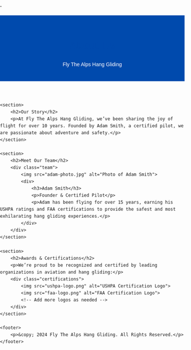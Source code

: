 -<!DOCTYPE html>
<html lang="en">
<head>
    <meta charset="UTF-8">
    <meta name="viewport" content="width=device-width, initial-scale=1.0">
    <title>About Us - Fly The Alps Hang Gliding</title>
    <style>
        body {
            font-family: Arial, sans-serif;
            margin: 0;
            padding: 0;
            line-height: 1.6;
        }
        header {
            background: #004aad;
            color: white;
            padding: 20px 0;
            text-align: center;
        }
        section {
            padding: 20px;
            max-width: 900px;
            margin: auto;
        }
        h1, h2 {
            color: #004aad;
        }
        .team {
            display: flex;
            align-items: center;
            margin-top: 20px;
        }
        .team img {
            border-radius: 50%;
            width: 120px;
            height: 120px;
            margin-right: 20px;
        }
        .certifications {
            display: flex;
            flex-wrap: wrap;
            justify-content: center;
            gap: 20px;
            margin-top: 20px;
        }
        .certifications img {
            width: 100px;
            height: auto;
        }
        footer {
            background: #f4f4f4;
            text-align: center;
            padding: 10px 0;
            margin-top: 20px;
        }
    </style>
</head>
<body>
    <header>
        <h1>About Us</h1>
        <p>Fly The Alps Hang Gliding</p>
    </header>

    <section>
        <h2>Our Story</h2>
        <p>At Fly The Alps Hang Gliding, we’ve been sharing the joy of flight for over 10 years. Founded by Adam Smith, a certified pilot, we are passionate about adventure and safety.</p>
    </section>

    <section>
        <h2>Meet Our Team</h2>
        <div class="team">
            <img src="adam-photo.jpg" alt="Photo of Adam Smith">
            <div>
                <h3>Adam Smith</h3>
                <p>Founder & Certified Pilot</p>
                <p>Adam has been flying for over 15 years, earning his USHPA ratings and FAA certifications to provide the safest and most exhilarating hang gliding experiences.</p>
            </div>
        </div>
    </section>

    <section>
        <h2>Awards & Certifications</h2>
        <p>We’re proud to be recognized and certified by leading organizations in aviation and hang gliding:</p>
        <div class="certifications">
            <img src="ushpa-logo.png" alt="USHPA Certification Logo">
            <img src="faa-logo.png" alt="FAA Certification Logo">
            <!-- Add more logos as needed -->
        </div>
    </section>

    <footer>
        <p>&copy; 2024 Fly The Alps Hang Gliding. All Rights Reserved.</p>
    </footer>
</body>
</html>
